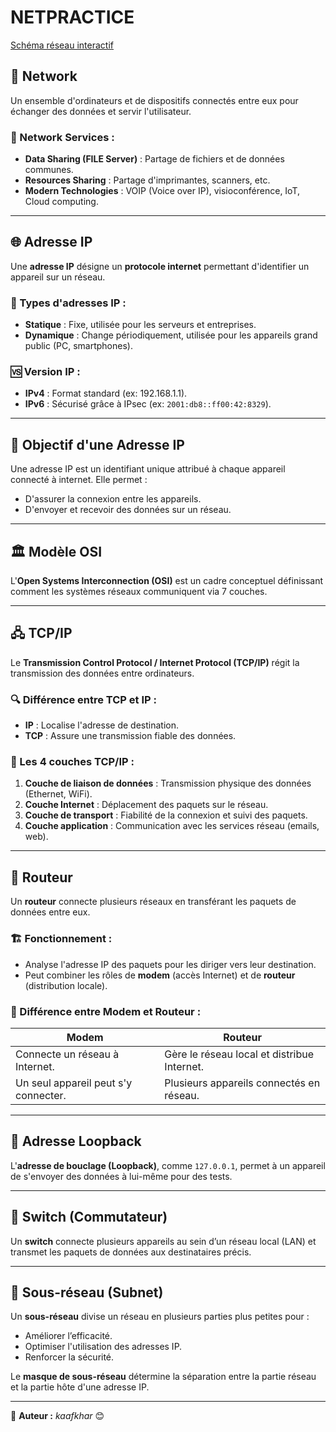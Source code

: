 
# NETPRACTICE

[Schéma réseau interactif](https://www.tldraw.com/s/v2_c_BZQbGUQUjYyFQfCE9N6sa?d=v-738.-154.1593.1649.h1bPIFNxNjnF_SzYikBjq)

## 📡 Network
Un ensemble d'ordinateurs et de dispositifs connectés entre eux pour échanger des données et servir l'utilisateur.

### 🔹 Network Services :
- **Data Sharing (FILE Server)** : Partage de fichiers et de données communes.
- **Resources Sharing** : Partage d'imprimantes, scanners, etc.
- **Modern Technologies** : VOIP (Voice over IP), visioconférence, IoT, Cloud computing.

---

## 🌐 Adresse IP
Une **adresse IP** désigne un **protocole internet** permettant d'identifier un appareil sur un réseau.

### 📌 Types d'adresses IP :
- **Statique** : Fixe, utilisée pour les serveurs et entreprises.
- **Dynamique** : Change périodiquement, utilisée pour les appareils grand public (PC, smartphones).

### 🆚 Version IP :
- **IPv4** : Format standard (ex: 192.168.1.1).
- **IPv6** : Sécurisé grâce à IPsec (ex: `2001:db8::ff00:42:8329`).

---

## 🎯 Objectif d'une Adresse IP
Une adresse IP est un identifiant unique attribué à chaque appareil connecté à internet. Elle permet :
- D'assurer la connexion entre les appareils.
- D'envoyer et recevoir des données sur un réseau.

---

## 🏛️ Modèle OSI
L'**Open Systems Interconnection (OSI)** est un cadre conceptuel définissant comment les systèmes réseaux communiquent via 7 couches.

---

## 🖧 TCP/IP
Le **Transmission Control Protocol / Internet Protocol (TCP/IP)** régit la transmission des données entre ordinateurs.

### 🔍 Différence entre TCP et IP :
- **IP** : Localise l'adresse de destination.
- **TCP** : Assure une transmission fiable des données.

### 📑 Les 4 couches TCP/IP :
1. **Couche de liaison de données** : Transmission physique des données (Ethernet, WiFi).
2. **Couche Internet** : Déplacement des paquets sur le réseau.
3. **Couche de transport** : Fiabilité de la connexion et suivi des paquets.
4. **Couche application** : Communication avec les services réseau (emails, web).

---

## 📶 Routeur
Un **routeur** connecte plusieurs réseaux en transférant les paquets de données entre eux.

### 🏗️ Fonctionnement :
- Analyse l'adresse IP des paquets pour les diriger vers leur destination.
- Peut combiner les rôles de **modem** (accès Internet) et de **routeur** (distribution locale).

### 🔄 Différence entre Modem et Routeur :
| Modem | Routeur |
|-------|--------|
| Connecte un réseau à Internet. | Gère le réseau local et distribue Internet. |
| Un seul appareil peut s'y connecter. | Plusieurs appareils connectés en réseau. |

---

## 🔄 Adresse Loopback
L'**adresse de bouclage (Loopback)**, comme `127.0.0.1`, permet à un appareil de s'envoyer des données à lui-même pour des tests.

---

## 🔌 Switch (Commutateur)
Un **switch** connecte plusieurs appareils au sein d’un réseau local (LAN) et transmet les paquets de données aux destinataires précis.

---

## 📏 Sous-réseau (Subnet)
Un **sous-réseau** divise un réseau en plusieurs parties plus petites pour :
- Améliorer l’efficacité.
- Optimiser l'utilisation des adresses IP.
- Renforcer la sécurité.

Le **masque de sous-réseau** détermine la séparation entre la partie réseau et la partie hôte d'une adresse IP.

---

📌 **Auteur :** *kaafkhar* 😊
